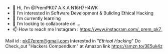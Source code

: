 - 👋 Hi, I’m @PremPK07 A.K.A N16H7H4WK
- 👀 I’m interested in Software Development & Buliding Ethical Hacking
- 🌱 I’m currently learning 
- 💞️ I’m looking to collaborate on ...
- 📫 How to reach me 
Instagram : https://www.instagram.com/_prem_pk7_

Mail id : pk07prem@gmail.com
Interested in "_Ethical Hacking_" Do Check_out "Hackers Compendium" at Amazon
link https://amzn.to/3E5uk4z

<!---
PremPK07/PremPK07 is a ✨ special ✨ repository because its `README.md` (this file) appears on your GitHub profile.
You can click the Preview link to take a look at your changes.
--->
